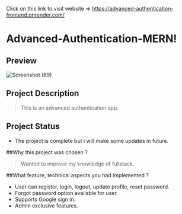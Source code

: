 Click on this link to visit website => https://advanced-authentication-frontend.onrender.com/

# Advanced-Authentication-MERN!


## Preview 
![Screenshot (89)](https://user-images.githubusercontent.com/82198522/223399214-9b76ccfa-bed4-4219-8212-a3e9d90f5761.png)

## Project Description  
>This is an advanced authentication app.

## Project Status
- The project is complete but i will make some updates in future.

##Why this project was chosen ?  
>Wanted to improve my knowledge of fullstack. 

##What feature, technical aspects you had implemented ? 
- User can register, login, logout, update profile, reset password.
- Forgot password option available for user.
- Supports Google sign in.
- Admin exclusive features.
